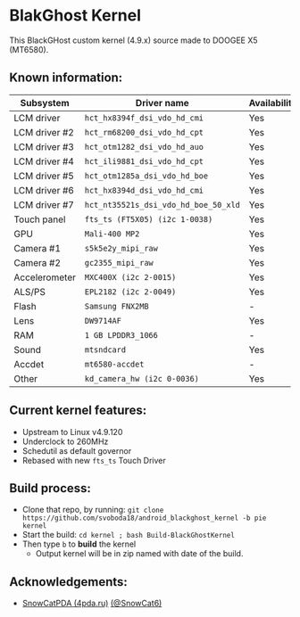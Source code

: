 # BlakGhost Kernel
This BlackGHost custom kernel (4.9.x) source made to DOOGEE X5 (MT6580).

## Known information:
| Subsystem | Driver name | Availability | Working |
|-----------|-------------|--------------|---------|
| LCM driver | `hct_hx8394f_dsi_vdo_hd_cmi` | Yes | Yes |
| LCM driver #2 | `hct_rm68200_dsi_vdo_hd_cpt` | Yes | Yes |
| LCM driver #3 | `hct_otm1282_dsi_vdo_hd_auo` | Yes | - |
| LCM driver #4 | `hct_ili9881_dsi_vdo_hd_cpt` | Yes | No |
| LCM driver #5 | `hct_otm1285a_dsi_vdo_hd_boe` | Yes | - |
| LCM driver #6 | `hct_hx8394d_dsi_vdo_hd_cmi` | Yes | - |
| LCM driver #7 | `hct_nt35521s_dsi_vdo_hd_boe_50_xld` | Yes | - |
| Touch panel | `fts_ts (FT5X05) (i2c 1-0038)` | Yes | Yes |
| GPU | `Mali-400 MP2` | Yes | Yes |
| Camera #1 | `s5k5e2y_mipi_raw` | Yes | Yes |
| Camera #2 | `gc2355_mipi_raw` | Yes | Yes |
| Accelerometer | `MXC400X (i2c 2-0015)` | Yes | Yes |
| ALS/PS | `EPL2182 (i2c 2-0049)` | Yes | Yes |
| Flash | `Samsung FNX2MB` | - | Yes |
| Lens | `DW9714AF` | Yes | Yes |
| RAM | `1 GB LPDDR3_1066` | - | Yes |
| Sound | `mtsndcard` | Yes | Yes |
| Accdet | `mt6580-accdet` | - | Yes |
| Other | `kd_camera_hw (i2c 0-0036)` | Yes | Yes |

## Current kernel features:
* Upstream to Linux v4.9.120
* Underclock to 260MHz
* Schedutil as default governor
* Rebased with new `fts_ts` Touch Driver

## Build process:
* Clone that repo, by running:
`git clone https://github.com/svoboda18/android_blackghost_kernel -b pie kernel`
* Start the build:
`cd kernel ; bash Build-BlackGhostKernel`
* Then type `b` to **build** the kernel
  - Output kernel will be in zip named with date of the build.

## Acknowledgements:
* [SnowCatPDA (4pda.ru)](https://4pda.ru/forum/index.php?showuser=334271) [(@SnowCat6)](https://github.com/SnowCat6)
